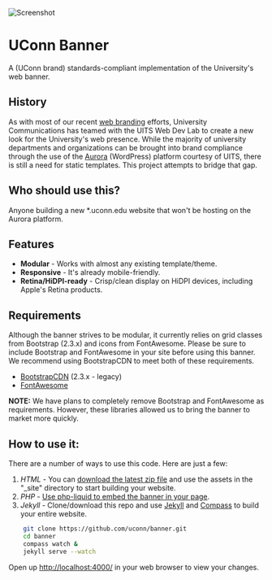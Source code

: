 ![Screenshot](http://brand.uconn.edu/sites/default/files/web-page-content-align.png)


# UConn Banner
A (UConn brand) standards-compliant implementation of the University's web banner. 


## History
As with most of our recent [web branding](http://brand.uconn.edu/standards/web/) efforts, University Communications has teamed with the UITS Web Dev Lab to create a new look for the University's web presence. While the majority of university departments and organizations can be brought into brand compliance through the use of the [Aurora](http://aurora.uconn.edu/) (WordPress) platform courtesy of UITS, there is still a need for static templates. This project attempts to bridge that gap.

## Who should use this?
Anyone building a new *.uconn.edu website that won't be hosting on the Aurora platform. 

## Features
* **Modular** - Works with almost any existing template/theme.
* **Responsive** - It's already mobile-friendly.
* **Retina/HiDPI-ready** - Crisp/clean display on HiDPI devices, including Apple's Retina products.

## Requirements
Although the banner strives to be modular, it currently relies on grid classes from Bootstrap (2.3.x) and icons from FontAwesome. Please be sure to include Bootstrap and FontAwesome in your site before using this banner. We recommend using BootstrapCDN to meet both of these requirements. 

* [BootstrapCDN](http://www.bootstrapcdn.com/#legacy_tab) (2.3.x - legacy)
* [FontAwesome](http://www.bootstrapcdn.com/#fontawesome_tab)

**NOTE:** We have plans to completely remove Bootstrap and FontAwesome as requirements. However, these libraries allowed us to bring the banner to market more quickly.


## How to use it:
There are a number of ways to use this code. Here are just a few:

1. *HTML* - You can [download the latest zip file](https://github.com/uconn/banner/archive/master.zip) and use the assets in the "_site" directory to start building your website.
2. *PHP* - [Use php-liquid to embed the banner in your page](https://github.com/uconn/banner/wiki/Banner-rendering-with-PHP).
3. *Jekyll* - Clone/download this repo and use [Jekyll](http://jekyllrb.com/) and [Compass](http://compass-style.org/) to build your entire website.

```bash
	git clone https://github.com/uconn/banner.git
	cd banner
	compass watch &
	jekyll serve --watch
```
Open up [http://localhost:4000/](http://localhost:4000/) in your web browser to view your changes.

